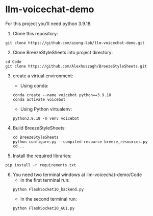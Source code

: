 # llm-voicechat-demo

For this project you'll need python 3.9.18.

1. Clone this repository:
```
git clone https://github.com/aieng-lab/llm-voicechat-demo.git
```

2. Clone BreezeStyleSheets into project directory:
```
cd Code
git clone https://github.com/Alexhuszagh/BreezeStyleSheets.git
```

3. create a virtual environment:
   - Using conda:
   ```
   conda create --name voicebot python==3.9.18
   conda activate voicebot
   ```
   
   - Using Python virtualenv:
   ```
   python3.9.18 -m venv voicebot
   ```
   
4. Build BreezeStyleSheets:
   ```
   cd BreezeStyleSheets
   python configure.py --compiled-resource breeze_resources.py
   cd ..
   ```
5. Install the required libraries:
```
pip install -r requirements.txt
```
6. You need two terminal windows at llm-voicechat-demo/Code
    - In the first terminal run:
    ```
    python FlaskSocketIO_backend.py
    ```
    - In the second terminal run:
    ```
    python FlaskSocketIO_GUI.py
    ```

